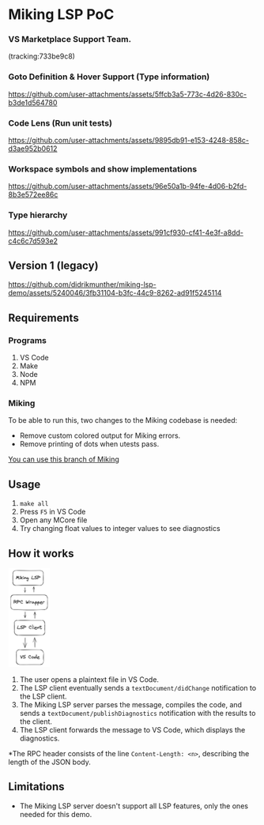 # Miking LSP PoC

### VS Marketplace Support Team.

(tracking:733be9c8)

### Goto Definition & Hover Support (Type information)

https://github.com/user-attachments/assets/5ffcb3a5-773c-4d26-830c-b3de1d564780

### Code Lens (Run unit tests)

https://github.com/user-attachments/assets/9895db91-e153-4248-858c-d3ae952b0612

### Workspace symbols and show implementations

https://github.com/user-attachments/assets/96e50a1b-94fe-4d06-b2fd-8b3e572ee86c

### Type hierarchy

https://github.com/user-attachments/assets/991cf930-cf41-4e3f-a8dd-c4c6c7d593e2

## Version 1 (legacy)

https://github.com/didrikmunther/miking-lsp-demo/assets/5240046/3fb31104-b3fc-44c9-8262-ad91f5245114

## Requirements

### Programs

1. VS Code
2. Make
3. Node
4. NPM

### Miking

To be able to run this, two changes to the Miking codebase is needed:

* Remove custom colored output for Miking errors.
* Remove printing of dots when utests pass.

[You can use this branch of Miking](https://github.com/didrikmunther/miking/tree/didrik/miking-lsp-demo-changes)

## Usage

1. `make all`
2. Press `F5` in VS Code
3. Open any MCore file
4. Try changing float values to integer values to see diagnostics

## How it works

<img src="mikinglspdemo.png" alt="Miking LSP" height="200"/>

1. The user opens a plaintext file in VS Code.
2. The LSP client eventually sends a `textDocument/didChange` notification to the LSP client.
3. The Miking LSP server parses the message, compiles the code, and sends a `textDocument/publishDiagnostics` notification with the results to the client.
4. The LSP client forwards the message to VS Code, which displays the diagnostics.

*The RPC header consists of the line `Content-Length: <n>`, describing the length of the JSON body.

## Limitations

- The Miking LSP server doesn't support all LSP features, only the ones needed for this demo.
